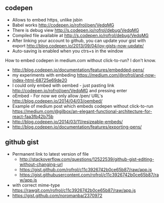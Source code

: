 ## codepen

- Allows to embed https, unlike jsbin
- Babel works http://codepen.io/rofrol/pen/VedqMG
- There is debug view http://s.codepen.io/rofrol/debug/VedqMG
- Compiled file available at http://s.codepen.io/rofrol/debug/VedqMG
- After linking your account to github, you can update your gist with export http://blog.codepen.io/2013/09/04/joy-gists-now-update/
- Auto-saving is enabled when you ctrs+s in the window

How to embed codepen in medium.com without click-to-run? I don't know.

- http://blog.codepen.io/documentation/features/embedded-pens/
- my experiments with embeding https://medium.com/@rofrol/and-now-index-html-68725e69de20
- I could only embed with oembed - just pasting link http://codepen.io/rofrol/pen/VedqMG and pressing enter
- oEmbed - For now we only allow /pen/ URL's http://blog.codepen.io/2014/04/03/oembed/
- Example of medium post which embeds codepen without click-to-run https://medium.com/@gilbox/an-elegant-functional-architecture-for-react-faa3fb42b75b
- http://blog.codepen.io/2014/03/11/resizeable-embeds/
- http://blog.codepen.io/documentation/features/exporting-pens/

## github gist

- Permanent link to latest version of file
  - http://stackoverflow.com/questions/12522539/github-gist-editing-without-changing-url
  - https://gist.github.com/rofrol/c11c3926742b0ce65b87/raw/app.js
  - https://gist.githubusercontent.com/rofrol/c11c3926742b0ce65b87/raw/app.js
- with correct mime-type https://rawgit.com/rofrol/c11c3926742b0ce65b87/raw/app.js
- https://gist.github.com/noromanba/2370972
